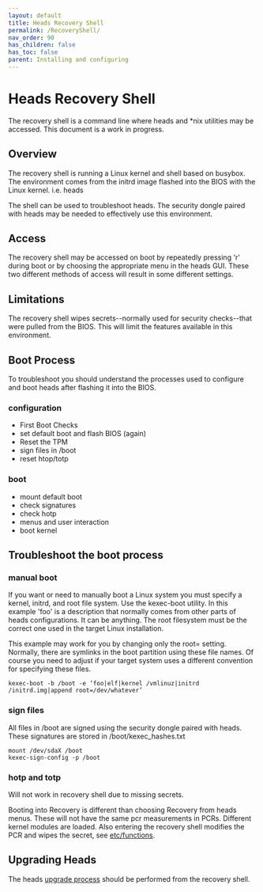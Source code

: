 ```yaml
---
layout: default
title: Heads Recovery Shell
permalink: /RecoveryShell/
nav_order: 90
has_children: false
has_toc: false
parent: Installing and configuring
---
```


Heads Recovery Shell
====

The recovery shell is a command line where heads and *nix utilities may be accessed.  This document is a work in progress. 


Overview
---

The recovery shell is running a Linux kernel and shell based on busybox.  The environment comes from the initrd image flashed into the BIOS with the Linux kernel.  i.e.  heads

The shell can be used to troubleshoot heads.  The security dongle paired with heads may be needed to effectively use this environment.


Access
----

The recovery shell may be accessed on boot by repeatedly pressing 'r' during boot or by choosing the appropriate menu in the heads GUI.  These two different methods of access will result in some different settings.


Limitations
----

The recovery shell wipes secrets--normally used for security checks--that were pulled from the BIOS.  This will limit the features available in this environment.


Boot Process
----

To troubleshoot you should understand the processes used to configure and boot heads after flashing it into the BIOS.

### configuration

* First Boot Checks
* set default boot and flash BIOS (again)
* Reset the TPM
* sign files in /boot
* reset htop/totp

### boot

* mount default boot
* check signatures
* check hotp
* menus and user interaction
* boot kernel


Troubleshoot the boot process
----

### manual boot

If you want or need to manually boot a Linux system you must specify a kernel, initrd, and root file system.  Use the kexec-boot utility.  In this example 'foo' is a description that normally comes from other parts of heads configurations.  It can be anything.  The root filesystem must be the correct one used in the target Linux installation.  

This example may work for you by changing only the root= setting.  Normally, there are symlinks in the boot partition using these file names.  Of course you need to adjust if your target system uses a different convention for specifying these files.

    kexec-boot -b /boot -e ‘foo|elf|kernel /vmlinuz|initrd /initrd.img|append root=/dev/whatever’


### sign files

All files in /boot are signed using the security dongle paired with heads.  These signatures are stored in /boot/kexec_hashes.txt

    mount /dev/sdaX /boot
    kexec-sign-config -p /boot


### hotp and totp

Will not work in recovery shell due to missing secrets. 

Booting into Recovery is different than choosing Recovery from heads menus.  These will not have the same pcr measurements in PCRs.  Different kernel modules are loaded.  Also entering the recovery shell modifies the PCR and wipes the secret, see [etc/functions](https://github.com/osresearch/heads/blob/master/initrd/etc/functions).


Upgrading Heads
----

The heads [upgrade process](/Updating) should be performed from the recovery shell.